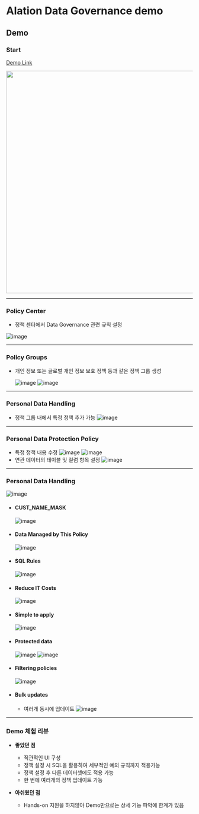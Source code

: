 # Alation Data Governance demo
## Demo 
### Start
  [Demo Link](https://app.getreprise.com/launch/1yQg19n/, "Demo Link")   
  
<img src="https://github.com/jyp0909/Alation_Data_Governance/assets/19907193/78cd7c85-0bd3-4482-aa36-3e498ad4e2cd" width="1000" height="600">

***
### Policy Center
  - 정책 센터에서 Data Governance 관련 규칙 설정
    
![image](https://github.com/jyp0909/Alation_Data_Governance/assets/19907193/915c043f-640f-4be2-8f4c-e60c56d23963)

***
### Policy Groups
  - 개인 정보 또는 글로벌 개인 정보 보호 정책 등과 같은 정책 그룹 생성 
    
    ![image](https://github.com/jyp0909/Alation_Data_Governance/assets/19907193/72a1eb53-57f9-4959-b26a-42909dedf877)
    ![image](https://github.com/jyp0909/Alation_Data_Governance/assets/19907193/83001f68-c4d6-4644-9dc8-21518a8b62f4)

***
### Personal Data Handling
  - 정책 그룹 내에서 특정 정책 추가 가능
    ![image](https://github.com/jyp0909/Alation_Data_Governance/assets/19907193/7a16a0b2-23cc-4c04-89d8-0fa328abadce)

***
### Personal Data Protection Policy
  - 특정 정책 내용 수정
    ![image](https://github.com/jyp0909/Alation_Data_Governance/assets/19907193/807acfbb-d983-4f99-94e8-64bc9e4032ec)
    ![image](https://github.com/jyp0909/Alation_Data_Governance/assets/19907193/9abddea2-205a-451e-aa73-eb7a7708a67e)
  - 연관 데이터의 테이블 및 컬럼 항목 설정
    ![image](https://github.com/jyp0909/Alation_Data_Governance/assets/19907193/30ab9bda-e535-4dd9-bc17-28cbe80c3bab)

***
### Personal Data Handling
![image](https://github.com/jyp0909/Alation_Data_Governance/assets/19907193/0b857e1a-0936-4c12-8077-24e2d732b5fb)
  - #### CUST_NAME_MASK
    ![image](https://github.com/jyp0909/Alation_Data_Governance/assets/19907193/293e0963-a872-41e7-8d15-88d4a3375998)    
  - #### Data Managed by This Policy
    ![image](https://github.com/jyp0909/Alation_Data_Governance/assets/19907193/8b8f6dbe-f852-407c-8c3e-3f276b30eeed)
  - #### SQL Rules
    ![image](https://github.com/jyp0909/Alation_Data_Governance/assets/19907193/ede1c15d-3b8b-4e6b-86e9-afbaff8f713f)
  - #### Reduce IT Costs
    ![image](https://github.com/jyp0909/Alation_Data_Governance/assets/19907193/907abe65-59f6-4c3d-84c2-a24e9e3eb5b8)
  - #### Simple to apply
    ![image](https://github.com/jyp0909/Alation_Data_Governance/assets/19907193/3a99a1b3-e20f-4e64-8439-1b176d50a331)
  - #### Protected data
    ![image](https://github.com/jyp0909/Alation_Data_Governance/assets/19907193/288e6c30-e6b1-4bea-96ea-7c6e731722f2)
    ![image](https://github.com/jyp0909/Alation_Data_Governance/assets/19907193/5bb7ebf2-fb23-4e2f-86b9-dffb7363eadc)
  - #### Filtering policies
    ![image](https://github.com/jyp0909/Alation_Data_Governance/assets/19907193/d501ea99-5c4e-463d-8832-9412915f496c)
  - #### Bulk updates
    - 여러개 동시에 업데이트
    ![image](https://github.com/jyp0909/Alation_Data_Governance/assets/19907193/4b510005-e81b-4003-8621-a0a43b60bf9c)

****
### Demo 체험 리뷰
- **좋았던 점**
  - 직관적인 UI 구성
  - 정책 설정 시 SQL을 활용하여 세부적인 예외 규칙까지 적용가능
  - 정책 설정 후 다른 데이터셋에도 적용 가능
  - 한 번에 여러개의 정책 업데이트 가능
    
- **아쉬웠던 점**
  - Hands-on 지원을 하지않아 Demo만으로는 상세 기능 파악에 한계가 있음 
